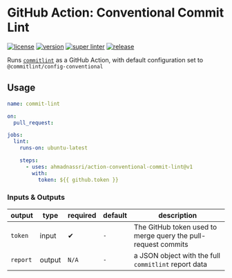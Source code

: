 # GitHub Action: Conventional Commit Lint

[![license][license-img]][license-url]
[![version][version-img]][version-url]
[![super linter][super-linter-img]][super-linter-url]
[![release][release-img]][release-url]

[license-url]: LICENSE
[license-img]: https://badgen.net/github/license/ahmadnassri/action-conventional-commit-lint

[version-url]: https://github.com/ahmadnassri/action-conventional-commit-lint/releases
[version-img]: https://badgen.net//github/release/ahmadnassri/action-conventional-commit-lint

[super-linter-url]: https://github.com/ahmadnassri/action-conventional-commit-lint/actions?query=workflow%3Asuper-linter
[super-linter-img]: https://github.com/ahmadnassri/action-conventional-commit-lint/workflows/super-linter/badge.svg

[release-url]: https://github.com/ahmadnassri/action-conventional-commit-lint/actions?query=workflow%3Arelease
[release-img]: https://github.com/ahmadnassri/action-conventional-commit-lint/workflows/release/badge.svg

Runs [`commitlint`](https://commitlint.js.org/) as a GitHub Action, with default configuration set to `@commitlint/config-conventional`

## Usage

```yaml
name: commit-lint

on:
  pull_request:

jobs:
  lint:
    runs-on: ubuntu-latest

    steps:
      - uses: ahmadnassri/action-conventional-commit-lint@v1
        with:
          token: ${{ github.token }}
```

### Inputs & Outputs

| output   | type   | required | default  | description                                                   |
| -------- | ------ | -------- | -------- | ------------------------------------------------------------- |
| `token`  | input  | ✔        | `-`      | The GitHub token used to merge query the pull-request commits |
| `report` | output | `N/A`    | `-`      | a JSON object with the full `commitlint` report data          |
